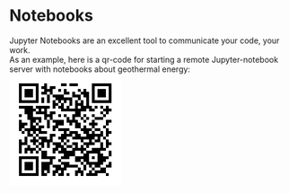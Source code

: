 # Notebooks

Jupyter Notebooks are an excellent tool to communicate your code, your work.  
As an example, here is a qr-code for starting a remote Jupyter-notebook server with notebooks about geothermal energy:  
![geothermics](https://raw.githubusercontent.com/Japhiolite/misc-potato/master/notebooks/qr_geothermics_master.png)
